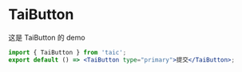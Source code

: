 # TaiButton

这是 TaiButton 的 demo

```jsx
import { TaiButton } from 'taic';
export default () => <TaiButton type="primary">提交</TaiButton>;
```
